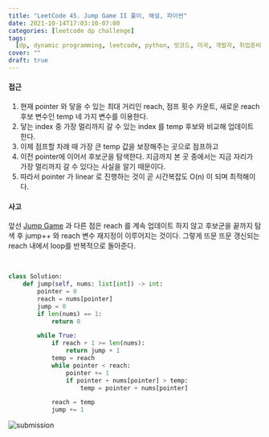 ```yaml
---
title: "LeetCode 45. Jump Game II 풀이, 해설, 파이썬"
date: 2021-10-14T17:03:10-07:00
categories: [leetcode dp challenge]
tags:
  [dp, dynamic programming, leetcode, python, 릿코드, 미국, 개발자, 취업준비]
cover: ""
draft: true
---
```


#### **접근**

1. 현재 pointer 와 닿을 수 있는 최대 거리인 reach, 점프 횟수 카운트, 새로운 reach 후보 변수인 temp 네 가지 변수를 이용한다.
2. 닿는 index 중 가장 멀리까지 갈 수 있는 index 를 temp 후보와 비교해 업데이트 한다.
3. 이제 점프할 차례 때 가장 큰 temp 값을 보장해주는 곳으로 점프하고
4. 이전 pointer에 이어서 후보군을 탐색한다. 지금까지 본 곳 중에서는 지금 자리가 가장 멀리까지 갈 수 있다는 사실을 알기 때문이다.
5. 따라서 pointer 가 linear 로 진행하는 것이 곧 시간복잡도 O(n) 이 되며 최적해이다.

#### **사고**

앞선 [Jump Game](https://www.jutopia.net/algorithm/lc55/) 과 다른 점은 reach 를 계속 업데이트 하지 않고 후보군을 끝까지 탐색 후 jump++ 와 reach 변수 재지정이 이루어지는 것이다. 그렇게 뜨문 뜨문 갱신되는 reach 내에서 loop를 반복적으로 돌아준다.

&nbsp;

```python
class Solution:
    def jump(self, nums: list[int]) -> int:
        pointer = 0
        reach = nums[pointer]
        jump = 0
        if len(nums) == 1:
            return 0

        while True:
            if reach + 1 >= len(nums):
                return jump + 1
            temp = reach
            while pointer < reach:
                pointer += 1
                if pointer + nums[pointer] > temp:
                    temp = pointer + nums[pointer]

            reach = temp
            jump += 1
```

![submission](/img/lc45.png)
